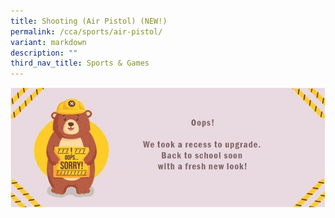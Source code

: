 ```yaml
---
title: Shooting (Air Pistol) (NEW!)
permalink: /cca/sports/air-pistol/
variant: markdown
description: ""
third_nav_title: Sports & Games
---
```

![](/images/WIP_Bear.jpg)